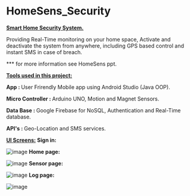 # HomeSens_Security
<b><u>Smart Home Security System.</b></u>
 
Providing Real-Time monitoring on your home space, Activate and deactivate the system from anywhere, including GPS based control and instant SMS in case of breach.
 
 *** for more information see HomeSens ppt.
  
 <u><b>Tools used in this project:</b></u>

 <b>App : </b>User Frirendly Mobile app using Android Studio (Java OOP).

 <b>Micro Controller : </b>Arduino UNO, Motion and Magnet Sensors.

 <b>Data Base : </b>Google Firebase for NoSQL, Authentication and Real-Time database.

 <b>API's : </b> Geo-Location and SMS services.
 
 <u><b>UI Screens:</b></u>
 <b>Sign in:</b>
 
![image](https://user-images.githubusercontent.com/105589810/178109267-b019024a-f449-4353-aa97-5981e89301ba.png)
 <b>Home page:</b>
 
 ![image](https://user-images.githubusercontent.com/105589810/178109260-764fccf3-d39e-411e-93f7-97a1ceafc84b.png)
<b>Sensor page:</b>

![image](https://user-images.githubusercontent.com/105589810/178109279-9a5843ff-003e-4969-b740-3f8e723d0f4c.png)
<b>Log page:</b>

![image](https://user-images.githubusercontent.com/105589810/178109281-19e467e4-e230-42c9-80f9-be5126c557d9.png)

 
